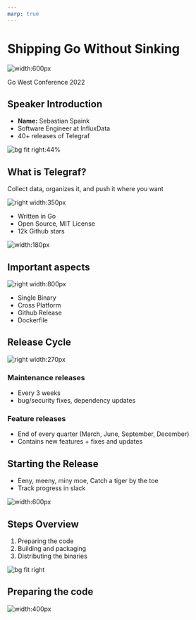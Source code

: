 ```yaml
---
marp: true
---
```


<!--
theme: gaia
class: invert
headingDivider: 2 
paginate: true
style: |
    section{
      justify-content: flex-start;
    }
    img[alt~="right"] {
      float: right;
    }
-->

<!--
_class: lead invert
-->

# Shipping Go Without Sinking

![width:600px](img/sinking.png)

Go West Conference 2022

## Speaker Introduction

- **Name:** Sebastian Spaink
- Software Engineer at InfluxData
- 40+ releases of Telegraf

![bg fit right:44%](img/mermaid.png)

<!-- This is a presenter note for this page. -->
<!-- EXAMPLE: An EXAMPLE directive is not defined in Marp/Marpit, so this works as presenter notes. -->

## What is Telegraf?

Collect data, organizes it, and push it where you want

![right width:350px](img/tea_sipping_tiger.png)

- Written in Go
- Open Source, MIT License
- 12k Github stars

![width:180px](img/qr-code.png)

## Important aspects

![right width:800px](img/marlin.png)

- Single Binary
- Cross Platform
- Github Release
- Dockerfile

## Release Cycle

![right width:270px](img/trikebike.png)

### Maintenance releases

- Every 3 weeks
- bug/security fixes, dependency updates

### Feature releases

- End of every quarter (March, June, September, December)
- Contains new features + fixes and updates

## Starting the Release

- Eeny, meeny, miny moe, Catch a tiger by the toe
- Track progress in slack

![width:600px](img/slack-progress.gif)

## Steps Overview

1. Preparing the code
2. Building and packaging
3. Distributing the binaries

![bg fit right](img/robot.png)

<!--
_class: lead invert
-->

## Preparing the code

![width:400px](img/swimming.png)

<!--
_class: lead invert
-->
